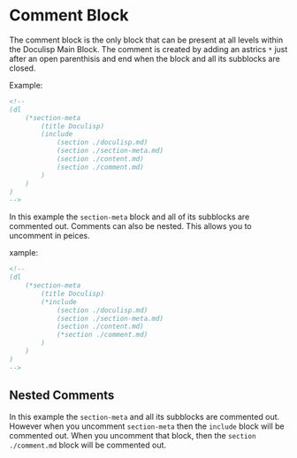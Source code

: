 <!-- GENERATED DOCUMENT DO NOT EDIT! -->
<!-- prettier-ignore-start -->
<!-- markdownlint-disable -->

<!-- Compiled with doculisp (version 2.0.1) https://www.npmjs.com/package/doculisp -->

# Comment Block #

The comment block is the only block that can be present at all levels within the Doculisp Main Block. The comment is created by adding an astrics `*` just after an open parenthisis and end when the block and all its subblocks are closed.

Example:

```markdown
<!--
(dl
    (*section-meta
        (title Doculisp)
        (include
            (section ./doculisp.md)
            (section ./section-meta.md)
            (section ./content.md)
            (section ./comment.md)
        )
    )
)
-->
```

In this example the `section-meta` block and all of its subblocks are commented out. Comments can also be nested. This allows you to uncomment in peices.

xample:

```markdown
<!--
(dl
    (*section-meta
        (title Doculisp)
        (*include
            (section ./doculisp.md)
            (section ./section-meta.md)
            (section ./content.md)
            (*section ./comment.md)
        )
    )
)
-->
```

## Nested Comments ##

In this example the `section-meta` and all its subblocks are commented out. However when you uncomment `section-meta` then the `include` block will be commented out. When you uncomment that block, then the `section ./comment.md` block will be commented out.

<!-- markdownlint-restore -->
<!-- prettier-ignore-end -->
<!-- GENERATED DOCUMENT DO NOT EDIT! -->

